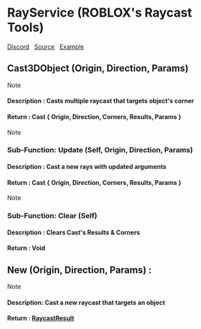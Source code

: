 # RayService (ROBLOX's Raycast Tools)

[Discord](https://discord.gg/xKysQzv7s5) &nbsp; [Source](Source.lua) &nbsp; [Example](Example.lua) 

## Cast3DObject (Origin, Direction, Params)
> [!NOTE]
> #### Description : Casts multiple raycast that targets object's corner <br />
> #### Return : Cast { Origin, Direction, Corners, Results, Params } <br />

> [!NOTE]
> ### Sub-Function: Update (Self, Origin, Direction, Params) <br />
> #### Description : Cast a new rays with updated arguments <br />
> #### Return : Cast { Origin, Direction, Corners, Results, Params }

> [!NOTE]
> ### Sub-Function: Clear (Self) <br />
> #### Description : Clears Cast's Results & Corners <br />
> #### Return : Void

## New (Origin, Direction, Params) : 
> [!NOTE]
> #### Description: Cast a new raycast that targets an object <br />
> #### Return : [RaycastResult](https://create.roblox.com/docs/reference/engine/datatypes/RaycastResult#Distance)

